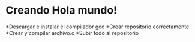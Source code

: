 # Creando Hola mundo!
*Descargar e instalar el compilador gcc
*Crear repositorio correctamente
*Crear y compilar archivo.c
*Subir todo al repositorio
